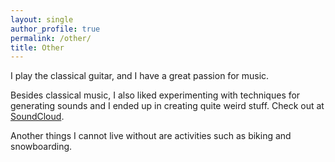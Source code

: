 ```yaml
---
layout: single
author_profile: true
permalink: /other/
title: Other
---
```


I play the classical guitar, and I have a great passion for music.

Besides classical music, I also liked experimenting with techniques for generating sounds and I ended up in creating quite weird stuff. Check out at [SoundCloud](https://soundcloud.com/martinomensio).

Another things I cannot live without are activities such as biking and snowboarding.
